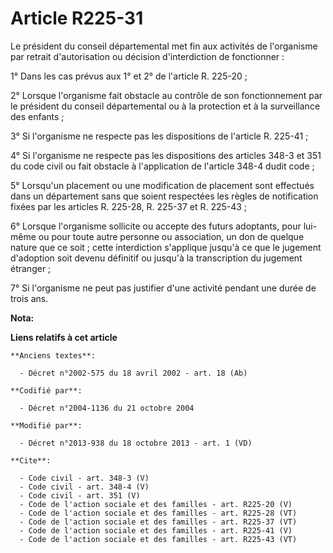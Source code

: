 # Article R225-31

Le président du conseil départemental met fin aux activités de l'organisme par retrait d'autorisation ou décision
d'interdiction de fonctionner : 

1° Dans les cas prévus aux 1° et 2° de l'article R. 225-20 ; 

2° Lorsque l'organisme fait obstacle au contrôle de son fonctionnement par le président du conseil départemental ou à la
protection et à la surveillance des enfants ; 

3° Si l'organisme ne respecte pas les dispositions de l'article R. 225-41 ; 

4° Si l'organisme ne respecte pas les dispositions des articles 348-3 et 351 du code civil ou fait obstacle à l'application
de l'article 348-4 dudit code ; 

5° Lorsqu'un placement ou une modification de placement sont effectués dans un département sans que soient respectées les
règles de notification fixées par les articles R. 225-28, R. 225-37 et R. 225-43 ; 

6° Lorsque l'organisme sollicite ou accepte des futurs adoptants, pour lui-même ou pour toute autre personne ou association,
un don de quelque nature que ce soit ; cette interdiction s'applique jusqu'à ce que le jugement d'adoption soit devenu
définitif ou jusqu'à la transcription du jugement étranger ; 

7° Si l'organisme ne peut pas justifier d'une activité pendant une durée de trois ans.

**Nota:**



**Liens relatifs à cet article**

	**Anciens textes**:

	  - Décret n°2002-575 du 18 avril 2002 - art. 18 (Ab)

	**Codifié par**:

	  - Décret n°2004-1136 du 21 octobre 2004

	**Modifié par**:

	  - Décret n°2013-938 du 18 octobre 2013 - art. 1 (VD)

	**Cite**:

	  - Code civil - art. 348-3 (V)
	  - Code civil - art. 348-4 (V)
	  - Code civil - art. 351 (V)
	  - Code de l'action sociale et des familles - art. R225-20 (V)
	  - Code de l'action sociale et des familles - art. R225-28 (VT)
	  - Code de l'action sociale et des familles - art. R225-37 (VT)
	  - Code de l'action sociale et des familles - art. R225-41 (V)
	  - Code de l'action sociale et des familles - art. R225-43 (VT)
